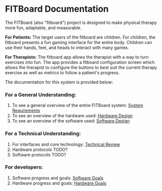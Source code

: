 # FITBoard Documentation

The FITBoard (also "fitboard") project is designed to make physical therapy more fun, adaptable, and measurable.

**For Patients:** The target users of the fitboard are children. For children, the fitboard presents a fun gaming interface for the entire body. Children can use their hands, feet, and heads to interact with many games.

**For Therapists:** The fitboard app allows the therapist with a way to turn exercises into fun. The app provides a fitboard configuration screen which allows the therapist to configure the buttons to best suit the current therapy exercise as well as metrics to follow a patient's progress.

The documentation for this system is provided below:

### For a General Understanding:

1. To see a general overview of the entire FITBoard system: [System Requirements](system-requirements.md)
2. To see an overview of the hardware used: [Hardware Design](hardware-design.md)
3. To see an overview of the software used: [Software Design](software-design.md)

### For a Technical Understanding:

1. For interfaces and core technology: [Technical Review](technical-review.md)
2. Hardware protocols TODO?
3. Software protocols TODO?

### For developers:

1. Software progress and goals: [Software Goals](software-goals.md)
2. Hardware progress and goals: [Hardware Goals](hardware-goals.md)
